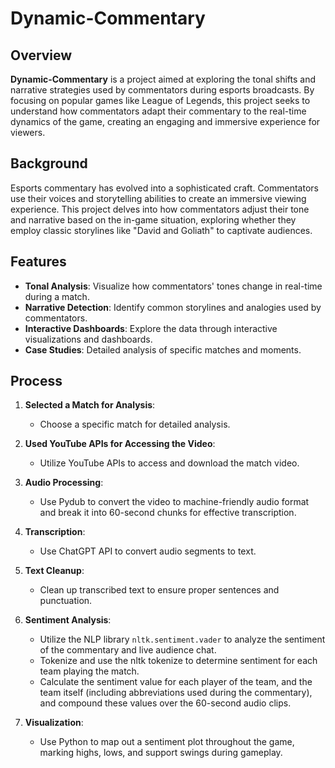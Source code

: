# Dynamic-Commentary


## Overview

**Dynamic-Commentary** is a project aimed at exploring the tonal shifts and narrative strategies used by commentators during esports broadcasts. By focusing on popular games like League of Legends, this project seeks to understand how commentators adapt their commentary to the real-time dynamics of the game, creating an engaging and immersive experience for viewers.


## Background

Esports commentary has evolved into a sophisticated craft. Commentators use their voices and storytelling abilities to create an immersive viewing experience. This project delves into how commentators adjust their tone and narrative based on the in-game situation, exploring whether they employ classic storylines like "David and Goliath" to captivate audiences.


## Features

- **Tonal Analysis**: Visualize how commentators' tones change in real-time during a match.
- **Narrative Detection**: Identify common storylines and analogies used by commentators.
- **Interactive Dashboards**: Explore the data through interactive visualizations and dashboards.
- **Case Studies**: Detailed analysis of specific matches and moments.

## Process

1. **Selected a Match for Analysis**:
    - Choose a specific match for detailed analysis.

2. **Used YouTube APIs for Accessing the Video**:
    - Utilize YouTube APIs to access and download the match video.

3. **Audio Processing**:
    - Use Pydub to convert the video to machine-friendly audio format and break it into 60-second chunks for effective transcription.

4. **Transcription**:
    - Use ChatGPT API to convert audio segments to text.

5. **Text Cleanup**:
    - Clean up transcribed text to ensure proper sentences and punctuation.

6. **Sentiment Analysis**:
    - Utilize the NLP library `nltk.sentiment.vader` to analyze the sentiment of the commentary and live audience chat.
    - Tokenize and use the nltk tokenize to determine sentiment for each team playing the match.
    - Calculate the sentiment value for each player of the team, and the team itself (including abbreviations used during the commentary), and compound these values over the 60-second audio clips.

7. **Visualization**:
    - Use Python to map out a sentiment plot throughout the game, marking highs, lows, and support swings during gameplay.
